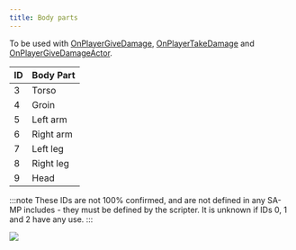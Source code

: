 ```yaml
---
title: Body parts
---
```


To be used with [OnPlayerGiveDamage](../callbacks/OnPlayerGiveDamage), [OnPlayerTakeDamage](../callbacks/OnPlayerTakeDamage) and [OnPlayerGiveDamageActor](../callbacks/OnPlayerGiveDamageActor).

| ID  | Body Part |
| --- | --------- |
| 3   | Torso     |
| 4   | Groin     |
| 5   | Left arm  |
| 6   | Right arm |
| 7   | Left leg  |
| 8   | Right leg |
| 9   | Head      |

:::note These IDs are not 100% confirmed, and are not defined in any SA-MP includes - they must be defined by the scripter. It is unknown if IDs 0, 1 and 2 have any use. :::

![](/images/bodyParts/Body_parts.jpg)
